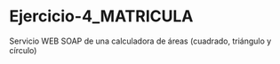 # Ejercicio-4_MATRICULA
Servicio WEB SOAP de una calculadora de áreas (cuadrado, triángulo y círculo)
